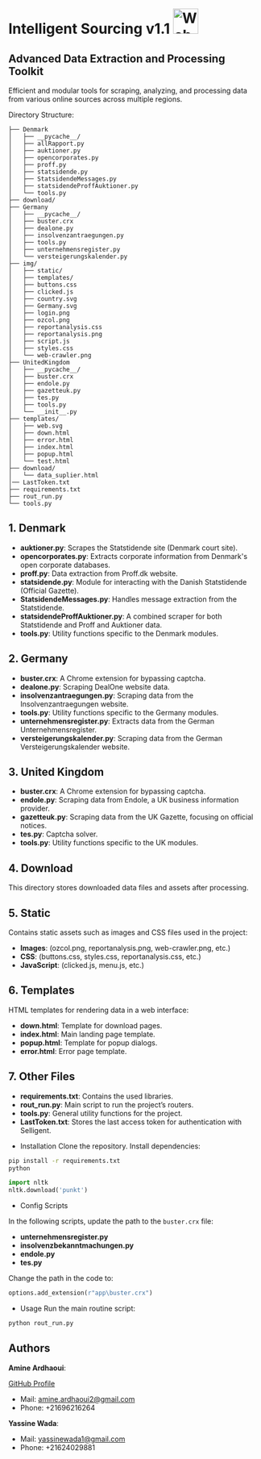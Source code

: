 # Intelligent Sourcing v1.1 <img src="https://github.com/MR10A/-intellegnt-sourcing/blob/main/Readme/image.png" alt="Web Crawler" width="50"/>
## Advanced Data Extraction and Processing Toolkit

Efficient and modular tools for scraping, analyzing, and processing data from various online sources across multiple regions.



Directory Structure:
```
├── Denmark
│   ├── __pycache__/
│   ├── allRapport.py
│   ├── auktioner.py
│   ├── opencorporates.py
│   ├── proff.py
│   ├── statsidende.py
│   ├── StatsidendeMessages.py
│   ├── statsidendeProffAuktioner.py
│   └── tools.py
├── download/
├── Germany
│   ├── __pycache__/
│   ├── buster.crx
│   ├── dealone.py
│   ├── insolvenzantraegungen.py
│   ├── tools.py
│   ├── unternehmensregister.py
│   └── versteigerungskalender.py
├── img/
│   ├── static/
│   ├── templates/
│   ├── buttons.css
│   ├── clicked.js
│   ├── country.svg
│   ├── Germany.svg
│   ├── login.png
│   ├── ozcol.png
│   ├── reportanalysis.css
│   ├── reportanalysis.png
│   ├── script.js
│   ├── styles.css
│   └── web-crawler.png
├── UnitedKingdom
│   ├── __pycache__/
│   ├── buster.crx
│   ├── endole.py
│   ├── gazetteuk.py
│   ├── tes.py
│   ├── tools.py
│   └── __init__.py
├── templates/
│   ├── web.svg
│   ├── down.html
│   ├── error.html
│   ├── index.html
│   ├── popup.html
│   └── test.html
├── download/
│   └── data_suplier.html
│── LastToken.txt
├── requirements.txt
├── rout_run.py
└── tools.py
```
## 1. Denmark
- **auktioner.py**: Scrapes the Statstidende site (Denmark court site).
- **opencorporates.py**: Extracts corporate information from Denmark's open corporate databases.
- **proff.py**: Data extraction from Proff.dk website.
- **statsidende.py**: Module for interacting with the Danish Statstidende (Official Gazette).
- **StatsidendeMessages.py**: Handles message extraction from the Statstidende.
- **statsidendeProffAuktioner.py**: A combined scraper for both Statstidende and Proff and Auktioner data.
- **tools.py**: Utility functions specific to the Denmark modules.

## 2. Germany
- **buster.crx**: A Chrome extension for bypassing captcha.
- **dealone.py**: Scraping DealOne website data.
- **insolvenzantraegungen.py**: Scraping data from the Insolvenzantraegungen website.
- **tools.py**: Utility functions specific to the Germany modules.
- **unternehmensregister.py**: Extracts data from the German Unternehmensregister.
- **versteigerungskalender.py**: Scraping data from the German Versteigerungskalender website.

## 3. United Kingdom
- **buster.crx**: A Chrome extension for bypassing captcha.
- **endole.py**: Scraping data from Endole, a UK business information provider.
- **gazetteuk.py**: Scraping data from the UK Gazette, focusing on official notices.
- **tes.py**: Captcha solver.
- **tools.py**: Utility functions specific to the UK modules.

## 4. Download
This directory stores downloaded data files and assets after processing.

## 5. Static
Contains static assets such as images and CSS files used in the project:
- **Images**: (ozcol.png, reportanalysis.png, web-crawler.png, etc.)
- **CSS**: (buttons.css, styles.css, reportanalysis.css, etc.)
- **JavaScript**: (clicked.js, menu.js, etc.)

## 6. Templates
HTML templates for rendering data in a web interface:
- **down.html**: Template for download pages.
- **index.html**: Main landing page template.
- **popup.html**: Template for popup dialogs.
- **error.html**: Error page template.

## 7. Other Files
- **requirements.txt**: Contains the used libraries.
- **rout_run.py**: Main script to run the project’s routers.
- **tools.py**: General utility functions for the project.
- **LastToken.txt**: Stores the last access token for authentication with Selligent.
* Installation
Clone the repository.
Install dependencies:
```bash
pip install -r requirements.txt
python
```

```python
import nltk
nltk.download('punkt')
```
* Config Scripts

In the following scripts, update the path to the `buster.crx` file:

- **unternehmensregister.py**
- **insolvenzbekanntmachungen.py**
- **endole.py**
- **tes.py**

Change the path in the code to:

```python
options.add_extension(r"app\buster.crx")
```

* Usage
Run the main routine script:

```bash
python rout_run.py
```

## Authors
 
**Amine Ardhaoui**:
 
[GitHub Profile](https://github.com/amine10a)
- Mail: amine.ardhaoui2@gmail.com
- Phone: +21696216264
 
**Yassine Wada**:
 
- Mail: yassinewada1@gmail.com
- Phone: +21624029881








